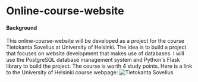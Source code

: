 # Online-course-website

#### Background

This online-course-website will be developed as a project for the course Tietokanta Sovellus at University of Helsinki. The idea is to build a project that focuses on website development that makes use of databases. I will use the PostgreSQL database management system and Python's Flask library to build the project. The course is worth 4 study points. Here is a link to the University of Helsinki course webpage: ![Tietokanta Sovellus](https://hy-tsoha.github.io/materiaali/)
